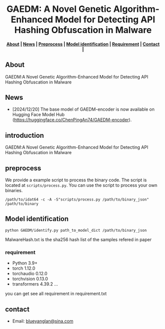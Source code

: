 <h1 align="center">GAEDM: A Novel Genetic Algorithm-Enhanced Model for Detecting API Hashing Obfuscation in Malware</h1>

<h4 align="center">
<p>
<a href=#about>About</a> |
<a href=#news>News</a> |
<a href=#quickstart>Preprocess</a> |
<a href=#quickstart>Model identification</a> |
<a href=#quickstart>Requirement</a> |
<a href=#contact>Contact</a> |
<p>
</h4>

## About

GAEDM:A Novel Genetic Algorithm-Enhanced Model for Detecting API Hashing Obfuscation in Malware

## News

- [2024/12/20] The base model of GAEDM-encoder is now available on Hugging Face Model Hub (https://huggingface.co/ChenPingAn74/GAEDM-encoder).


## introduction

GAEDM:A Novel Genetic Algorithm-Enhanced Model for Detecting API Hashing Obfuscation in Malware


## preprocess
We provide a example script to process the binary code. The script is located at `scripts/process.py`. You can use the script to process your own binaries.
```
/path/to/idat64 -c -A -S"scripts/process.py /path/to/binary_json"  /path/to/binary
```

## Model identification


```
python GAEDM/identify.py path_to_model_dict /path/to/binary_json 
```


MalwareHash.txt is the sha256 hash list of the samples refered in paper

### requirement

- Python 3.9+
- torch 1.12.0
- torchaudio 0.12.0
- torchvision 0.13.0
- transformers 4.39.2
...

you can get see all requirement in requirement.txt
## contact


- Email: blueyanglan@sina.com
